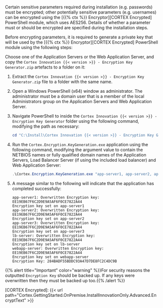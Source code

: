 Certain sensitive parameters required during installation (e.g. passwords) must be encrypted; other potentially sensitive parameters (e.g. usernames) can be encrypted using the [{{% ctx %}} Encryptor][CORTEX Encrypted] PowerShell module, which uses AES256. Details of whether a parameter must or should be encrypted are specified during the installation steps.

Before encrypting parameters, it is required to generate a private key that will be used by the [{{% ctx %}} Encryptor][CORTEX Encrypted] PowerShell module using the following steps:

Choose one of the Application Servers or the Web Application Server, and copy the `Cortex Innovation {{< version >}} - Encryption Key Generator.zip` artefacts to a folder on it:

1. Extract the `Cortex Innovation {{< version >}} - Encryption Key Generator.zip` file to a folder with the same name.
1. Open a Windows PowerShell (x64) window as administrator. The administrator must be a domain user that is a member of the local Administrators group on the Application Servers and Web Application Server.
1. Navigate PowerShell to inside the `Cortex Innovation {{< version >}} - Encryption Key Generator` folder using the following command, modifying the path as necessary:

    ```powershell
    cd "C:\Install\Cortex Innovation {{< version >}} - Encryption Key Generator"
    ```

1. Run the `Cortex.Encryption.KeyGeneration.exe` application using the following command, modifying the argument value to contain the NETBIOS names or fully qualified domain names of the Application Servers, Load Balancer Server (if using the included load balancer) and Web Application Server:

    ```powershell
    .\Cortex.Encryption.KeyGeneration.exe "app-server1, app-server2, app-server3, lb-server, webapp-server"
    ```

1. A message similar to the following will indicate that the application has completed successfully:

    ```text
    app-server1: Overwritten Encryption key: EE19EB67F6C2D9E9A5AF6F0CE7822A44
    Encryption key set on app-server1
    app-server2: Overwritten Encryption key: EE19EB67F6C2D9E9A5AF6F0CE7822A44
    Encryption key set on app-server2
    app-server3: Overwritten Encryption key: EE19EB67F6C2D9E9A5AF6F0CE7822A44
    Encryption key set on app-server3
    lb-server: Overwritten Encryption key: EE19EB67F6C2D9E9A5AF6F0CE7822A44
    Encryption key set on lb-server
    webapp-server: Overwritten Encryption key: EE19EB67F6C2D9E9A5AF6F0CE7822A44
    Encryption key set on webapp-server
    Encryption Key: 284BADF55BDDC93A47D7DE8FC2C4DC9B
    ```

{{% alert title="Important" color="warning" %}}For security reasons the outputted `Encryption Key` should be backed up. If any keys were overwritten then they must be backed up too.{{% /alert %}}

[CORTEX Encrypted]: {{< url path="Cortex.GettingStarted.OnPremise.InstallInnovationOnly.Advanced.EncryptText" >}}